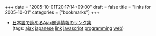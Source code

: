 +++
date = "2005-10-01T20:17:14+09:00"
draft = false
title = "links for 2005-10-01"
categories = ["bookmarks"]
+++

<ul>
	<li>
		<div><a href="http://mag.autumn.org/Content.modf?id=20050928172048">日本語で読めるAjax関連情報のリンク集</a></div>
		<div>(tags: <a href="http://del.icio.us/nobu666/ajax">ajax</a> <a href="http://del.icio.us/nobu666/japanese">japanese</a> <a href="http://del.icio.us/nobu666/link">link</a> <a href="http://del.icio.us/nobu666/javascript">javascript</a> <a href="http://del.icio.us/nobu666/programming">programming</a> <a href="http://del.icio.us/nobu666/web">web</a>)</div>
	</li>
</ul>
